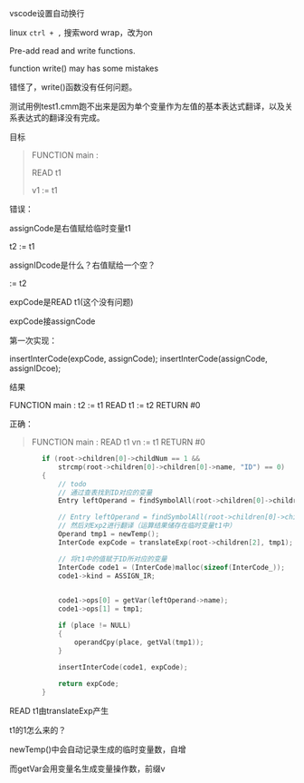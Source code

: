 vscode设置自动换行

linux `ctrl + ,` 搜索word wrap，改为on



Pre-add read and write functions.  

function write() may has some mistakes

错怪了，write()函数没有任何问题。

测试用例test1.cmm跑不出来是因为单个变量作为左值的基本表达式翻译，以及关系表达式的翻译没有完成。

目标

> FUNCTION main :
>
> READ t1 
>
> v1 := t1

错误：

assignCode是右值赋给临时变量t1

t2 := t1

assignIDcode是什么？右值赋给一个空？

 := t2

expCode是READ t1(这个没有问题)

expCode接assignCode

第一次实现：

insertInterCode(expCode, assignCode);
            insertInterCode(assignCode, assignIDcoe);

结果

FUNCTION main :
t2 := t1
READ t1
 := t2
RETURN #0

正确：

> FUNCTION main :
> READ t1
> vn := t1
> RETURN #0

```c
		if (root->children[0]->childNum == 1 &&
            strcmp(root->children[0]->children[0]->name, "ID") == 0)
        {
            // todo
            // 通过查表找到ID对应的变量
            Entry leftOperand = findSymbolAll(root->children[0]->children[0]->strVal);

            // Entry leftOperand = findSymbolAll(root->children[0]->children[0]->strVal);
            // 然后对Exp2进行翻译（运算结果储存在临时变量t1中）
            Operand tmp1 = newTemp();
            InterCode expCode = translateExp(root->children[2], tmp1);

            // 将t1中的值赋于ID所对应的变量
            InterCode code1 = (InterCode)malloc(sizeof(InterCode_));
            code1->kind = ASSIGN_IR;

            
            code1->ops[0] = getVar(leftOperand->name);
            code1->ops[1] = tmp1;

            if (place != NULL)
            {
                operandCpy(place, getVal(tmp1));
            }
            
            insertInterCode(code1, expCode);

            return expCode;
        }
```



READ t1由translateExp产生

t1的1怎么来的？

newTemp()中会自动记录生成的临时变量数，自增

而getVar会用变量名生成变量操作数，前缀v

